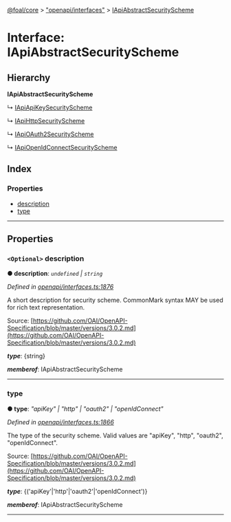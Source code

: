 [@foal/core](../README.md) > ["openapi/interfaces"](../modules/_openapi_interfaces_.md) > [IApiAbstractSecurityScheme](../interfaces/_openapi_interfaces_.iapiabstractsecurityscheme.md)

# Interface: IApiAbstractSecurityScheme

## Hierarchy

**IApiAbstractSecurityScheme**

↳  [IApiApiKeySecurityScheme](_openapi_interfaces_.iapiapikeysecurityscheme.md)

↳  [IApiHttpSecurityScheme](_openapi_interfaces_.iapihttpsecurityscheme.md)

↳  [IApiOAuth2SecurityScheme](_openapi_interfaces_.iapioauth2securityscheme.md)

↳  [IApiOpenIdConnectSecurityScheme](_openapi_interfaces_.iapiopenidconnectsecurityscheme.md)

## Index

### Properties

* [description](_openapi_interfaces_.iapiabstractsecurityscheme.md#description)
* [type](_openapi_interfaces_.iapiabstractsecurityscheme.md#type)

---

## Properties

<a id="description"></a>

### `<Optional>` description

**● description**: *`undefined` \| `string`*

*Defined in [openapi/interfaces.ts:1876](https://github.com/FoalTS/foal/blob/07f00115/packages/core/src/openapi/interfaces.ts#L1876)*

A short description for security scheme. CommonMark syntax MAY be used for rich text representation.

Source: [https://github.com/OAI/OpenAPI-Specification/blob/master/versions/3.0.2.md](https://github.com/OAI/OpenAPI-Specification/blob/master/versions/3.0.2.md)

*__type__*: {string}

*__memberof__*: IApiAbstractSecurityScheme

___
<a id="type"></a>

###  type

**● type**: *"apiKey" \| "http" \| "oauth2" \| "openIdConnect"*

*Defined in [openapi/interfaces.ts:1866](https://github.com/FoalTS/foal/blob/07f00115/packages/core/src/openapi/interfaces.ts#L1866)*

The type of the security scheme. Valid values are "apiKey", "http", "oauth2", "openIdConnect".

Source: [https://github.com/OAI/OpenAPI-Specification/blob/master/versions/3.0.2.md](https://github.com/OAI/OpenAPI-Specification/blob/master/versions/3.0.2.md)

*__type__*: {('apiKey'\|'http'\|'oauth2'\|'openIdConnect')}

*__memberof__*: IApiAbstractSecurityScheme

___

